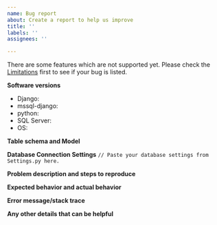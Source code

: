 ```yaml
---
name: Bug report
about: Create a report to help us improve
title: ''
labels: ''
assignees: ''

---
```


There are some features which are not supported yet. Please check the [Limitations](https://github.com/microsoft/mssql-django#limitations) first to see if your bug is listed.

**Software versions**
* Django:
* mssql-django:
* python:
* SQL Server:
* OS:

**Table schema and Model**
<!-- Provide the table schema and model from models.py to reproduce the issue. -->

**Database Connection Settings**
`
// Paste your database settings from Settings.py here.
`

**Problem description and steps to reproduce**
<!-- Provide full details of the problem, including steps to reproduce the issue. -->

**Expected behavior and actual behavior**
<!-- A clear and concise description of what you expected to happen. -->

**Error message/stack trace**
<!-- Complete error message and stack trace. -->

**Any other details that can be helpful**
<!-- Add any other context about the problem here. -->
